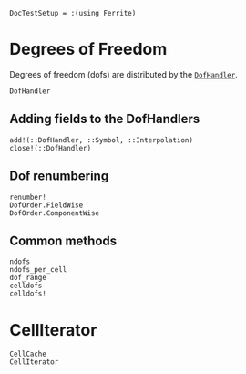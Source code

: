 ```@meta
DocTestSetup = :(using Ferrite)
```

# Degrees of Freedom
Degrees of freedom (dofs) are distributed by the [`DofHandler`](@ref).
```@docs
DofHandler
```

## Adding fields to the DofHandlers
```@docs
add!(::DofHandler, ::Symbol, ::Interpolation)
close!(::DofHandler)
```

## Dof renumbering
```@docs
renumber!
DofOrder.FieldWise
DofOrder.ComponentWise
```

## Common methods
```@docs
ndofs
ndofs_per_cell
dof_range
celldofs
celldofs!
```

# CellIterator
```@docs
CellCache
CellIterator
```
